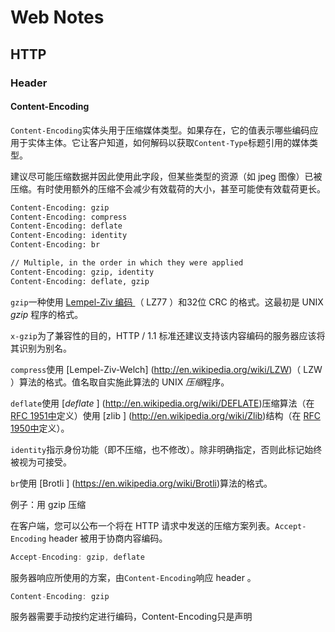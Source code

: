 # Web Notes

## HTTP

### Header

#### Content-Encoding

`Content-Encoding`实体头用于压缩媒体类型。如果存在，它的值表示哪些编码应用于实体主体。它让客户知道，如何解码以获取`Content-Type`标题引用的媒体类型。

建议尽可能压缩数据并因此使用此字段，但某些类型的资源（如 jpeg 图像）已被压缩。有时使用额外的压缩不会减少有效载荷的大小，甚至可能使有效载荷更长。

```bash
Content-Encoding: gzip
Content-Encoding: compress
Content-Encoding: deflate
Content-Encoding: identity
Content-Encoding: br

// Multiple, in the order in which they were applied
Content-Encoding: gzip, identity
Content-Encoding: deflate, gzip
```

`gzip`一种使用 [Lempel-Ziv 编码 ](_images/http://en.wikipedia.org/wiki/LZ77_and_LZ78#LZ77)（ LZ77 ）和32位 CRC 的格式。这最初是 UNIX *gzip* 程序的格式。

`x-gzip`为了兼容性的目的，HTTP / 1.1 标准还建议支持该内容编码的服务器应该将其识别为别名。

`compress`使用 [Lempel-Ziv-Welch] (http://en.wikipedia.org/wiki/LZW)（ LZW ）算法的格式。值名取自实施此算法的 UNIX *压缩*程序。

`deflate`使用 [*deflate* ] (http://en.wikipedia.org/wiki/DEFLATE)压缩算法（在 [RFC 1951中](_images/http://tools.ietf.org/html/rfc1952)定义）使用 [zlib ] (http://en.wikipedia.org/wiki/Zlib)结构（在 [RFC 1950中](_images/http://tools.ietf.org/html/rfc1950)定义）。

`identity`指示身份功能（即不压缩，也不修改）。除非明确指定，否则此标记始终被视为可接受。

`br`使用 [Brotli ] (https://en.wikipedia.org/wiki/Brotli)算法的格式。



例子：用 gzip 压缩

在客户端，您可以公布一个将在 HTTP 请求中发送的压缩方案列表。`Accept-Encoding` header 被用于协商内容编码。

```javascript
Accept-Encoding: gzip, deflate
```

服务器响应所使用的方案，由`Content-Encoding`响应 header 。

```javascript
Content-Encoding: gzip
```

服务器需要手动按约定进行编码，Content-Encoding只是声明



## 





